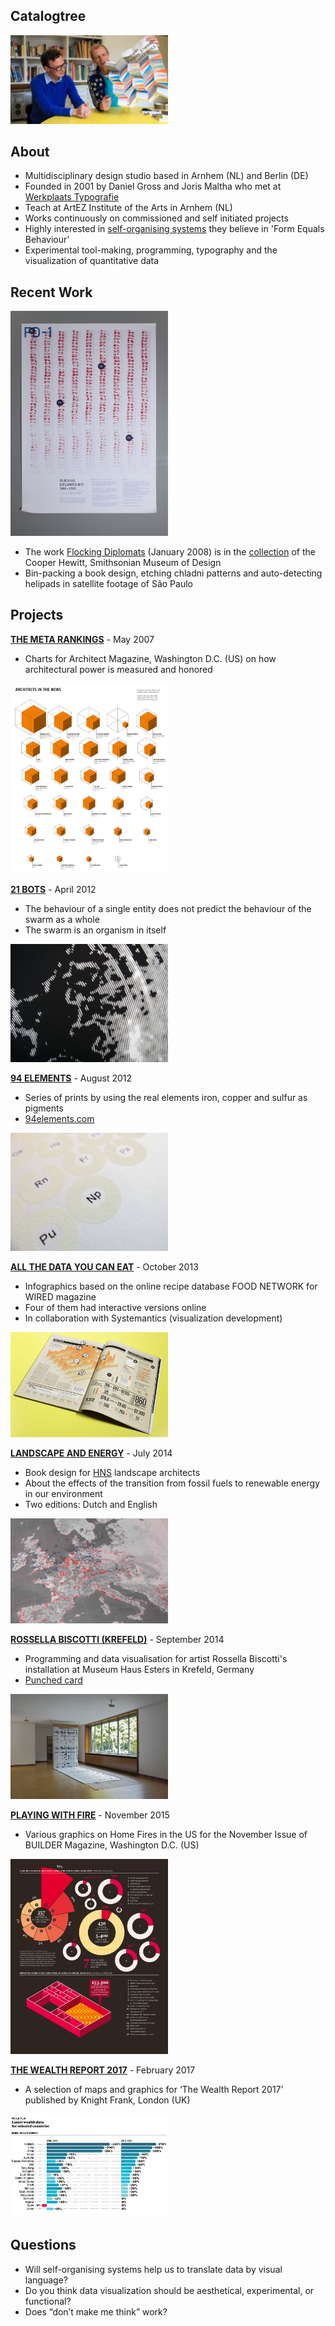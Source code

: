 ## Catalogtree ##

<img src="https://github.com/yujunmjiang/dvia-2019/blob/master/0.research/daniel-and-joris.jpg" width="50%"/>

## About ##

- Multidisciplinary design studio based in Arnhem (NL) and Berlin (DE)
- Founded in 2001 by Daniel Gross and Joris Maltha who met at [Werkplaats Typografie](https://www.werkplaatstypografie.org/)
- Teach at ArtEZ Institute of the Arts in Arnhem (NL)
- Works continuously on commissioned and self initiated projects
- Highly interested in [self-organising systems](https://en.wikiquote.org/wiki/Self-organizing_systems) they believe in 'Form Equals Behaviour'
- Experimental tool-making, programming, typography and the visualization of quantitative data

## Recent Work ##

<img src="https://github.com/yujunmjiang/dvia-2019/blob/master/0.research/flock-in-diplomats.jpg" width="50%"/>

- The work [Flocking Diplomats](https://collection.cooperhewitt.org/people/68738123/) (January 2008) is in the [collection](https://collection.cooperhewitt.org/people/68738123/) of the Cooper Hewitt, Smithsonian Museum of Design
- Bin-packing a book design, etching chladni patterns and auto-detecting helipads in satellite footage of São Paulo

## Projects ##

**[THE META RANKINGS](https://www.catalogtree.net/projects/the_meta_rankings?t=information_design)** - May 2007
- Charts for Architect Magazine, Washington D.C. (US) on how architectural power is measured and honored

<img src="https://github.com/yujunmjiang/dvia-2019/blob/master/0.research/the-mata-rankings.jpg" width="50%"/>

**[21 BOTS](https://www.catalogtree.net/projects/21_bots?t=bug)** - April 2012
- The behaviour of a single entity does not predict the behaviour of the swarm as a whole
- The swarm is an organism in itself

<img src="https://github.com/yujunmjiang/dvia-2019/blob/master/0.research/21-bots.jpg" width="50%"/>

**[94 ELEMENTS](https://www.catalogtree.net/projects/94_elements?t=chemical)** - August 2012
- Series of prints by using the real elements iron, copper and sulfur as pigments
- [94elements.com](http://www.94elements.com/)

<img src="https://github.com/yujunmjiang/dvia-2019/blob/master/0.research/94-elements.jpg" width="50%"/>

**[ALL THE DATA YOU CAN EAT](https://www.catalogtree.net/projects/all_the_data_you_can_eat?t=information_design)** - October 2013
- Infographics based on the online recipe database FOOD NETWORK for WIRED magazine
- Four of them had interactive versions online
- In collaboration with Systemantics (visualization development)

<img src="https://github.com/yujunmjiang/dvia-2019/blob/master/0.research/all-the-data-you-can-eat.jpg" width="50%"/>

**[LANDSCAPE AND ENERGY](https://www.catalogtree.net/projects/landscape_and_energy?t=atlas)** - July 2014
- Book design for [HNS](http://www.hnsland.nl/nl/) landscape architects
- About the effects of the transition from fossil fuels to renewable energy in our environment
- Two editions: Dutch and English

<img src="https://github.com/yujunmjiang/dvia-2019/blob/master/0.research/landscape-and-energy.jpg" width="50%"/>

**[ROSSELLA BISCOTTI (KREFELD)](https://www.catalogtree.net/projects/rossella_biscotti_krefeld?t=information_design)** - September 2014
- Programming and data visualisation for artist Rossella Biscotti's installation at Museum Haus Esters in Krefeld, Germany
- [Punched card](https://en.wikipedia.org/wiki/Punched_card)

<img src="https://github.com/yujunmjiang/dvia-2019/blob/master/0.research/rossella-biscotti.jpg" width="50%"/>

**[PLAYING WITH FIRE](https://www.catalogtree.net/projects/playing_with_fire?t=information_design)** - November 2015
- Various graphics on Home Fires in the US for the November Issue of BUILDER Magazine, Washington D.C. (US)

<img src="https://github.com/yujunmjiang/dvia-2019/blob/master/0.research/playing-with-fire.jpg" width="50%"/>

**[THE WEALTH REPORT 2017](https://www.catalogtree.net/projects/the_wealth_report_2017?t=map)** - February 2017
- A selection of maps and graphics for ‘The Wealth Report 2017’ published by Knight Frank, London (UK)

<img src="https://github.com/yujunmjiang/dvia-2019/blob/master/0.research/the-wealth-report-2017.png" width="50%"/>

## Questions ##
- Will self-organising systems help us to translate data by visual language?
- Do you think data visualization should be aesthetical, experimental, or functional?
- Does “don’t make me think” work?
